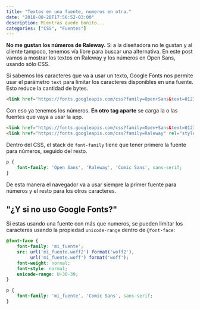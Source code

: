```yaml
---
title: "Textos en una fuente, numeros en otra."
date: "2018-08-28T17:56:52-03:00"
description: Mientras quede bonito...
categories: ["CSS", "Fuentes"]
---
```


**No me gustan los números de Raleway.** Si a la diseñadora no le gustan y al cliente tampoco, tenemos vía libre para buscar una alternativa. En este post vamos a mostrar los textos en Raleway y los números en Open Sans, usando sólo CSS.

Si sabemos los caracteres que va a usar un texto, Google Fonts nos permite usar el parámetro `text` para limitar los caracteres disponibles en una fuente. Esto reduce la cantidad de bytes.

```html
<link href="https://fonts.googleapis.com/css?family=Open+Sans&text=0123456789" rel="stylesheet">
```

Con eso ya tenemos los números. **En otro tag aparte** se carga la o las fuentes que vaya a usar la app.

```html
<link href="https://fonts.googleapis.com/css?family=Open+Sans&text=0123456789" rel="stylesheet">
<link href="https://fonts.googleapis.com/css?family=Raleway" rel="stylesheet">
```

Dentro del CSS, el stack de `font-family` tiene que tener primero la fuente para números, seguido del resto.

```css
p {
    font-family: 'Open Sans', 'Raleway', 'Comic Sans', sans-serif;
}
```

De esta manera el navegador va a usar siempre la primer fuente para números y el resto para los otros caracteres.

## "¿Y si no uso Google Fonts?"

Si estas usando una fuente con más que numeros, se pueden limitar los caracteres usando la propiedad `unicode-range` dentro de `@font-face`:

```css
@font-face {
    font-family: 'mi_fuente';
    src: url('mi_fuente.woff2') format('woff2'),
         url('mi_fuente.woff') format('woff');
    font-weight: normal;
    font-style: normal;
    unicode-range: U+30-39;
}

p {
    font-family: 'mi_fuente', 'Comic Sans', sans-serif;
}
```
